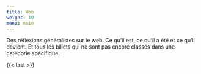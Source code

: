 ```yaml
---
title: Web
weight: 10
menu: main
---
```


Des réflexions généralistes sur le web. Ce qu’il est, ce qu’il a été et ce qu’il devient. Et tous les billets qui ne sont pas encore classés dans une catégorie spécifique.

{{< last >}}